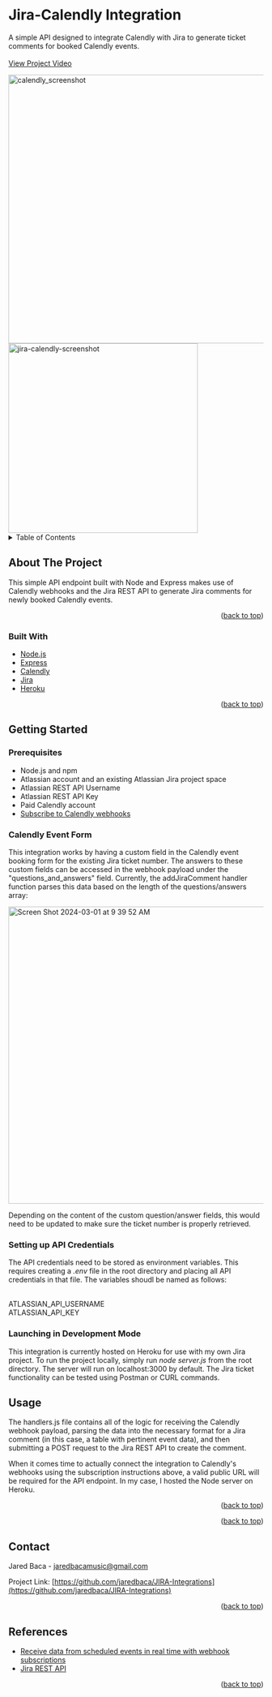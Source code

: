 <h1 align="left">Jira-Calendly Integration</h1>

  <p align="left">
    A simple API designed to integrate Calendly with Jira to generate ticket comments for booked Calendly events. 
    <br />
    <br />
    <a href="https://youtu.be/WoDv9oZ3Zlg">View Project Video</a>
  </p>
</div>

<img width="530" alt="calendly_screenshot" src="https://github.com/jaredbaca/JIRA-Integrations/assets/110132943/553d653e-7df1-4329-8278-0cacc1ebc644">
<img width="374" alt="jira-calendly-screenshot" src="https://github.com/jaredbaca/JIRA-Integrations/assets/110132943/8aecdf21-c0bc-482f-a19c-090ff7c70f7f">



<!-- TABLE OF CONTENTS -->
<details>
  <summary>Table of Contents</summary>
  <ol>
    <li>
      <a href="#about-the-project">About The Project</a>
      <ul>
        <li><a href="#built-with">Built With</a></li>
      </ul>
    </li>
    <li>
      <a href="#getting-started">Getting Started</a>
      <ul>
        <li><a href="#installation">Installation</a></li>
      </ul>
    </li>
    <li><a href="#usage">Usage</a></li>
    <li><a href="#roadmap">Roadmap</a></li>
    <li><a href="#contact">Contact</a></li>
    <li><a href="#acknowledgments">Resources</a></li>
  </ol>
</details>



<!-- ABOUT THE PROJECT -->
## About The Project
This simple API endpoint built with Node and Express makes use of Calendly webhooks and the Jira REST API to generate Jira comments for newly booked Calendly events.  


<p align="right">(<a href="#readme-top">back to top</a>)</p>



### Built With

<ul>
	<li><a href="https://nodejs.org/en">Node.js</a></li>
	<li><a href="https://expressjs.com">Express</a></li>
 	<li><a href="https://calendly.com/">Calendly</a></li>
  	<li><a href="https://www.atlassian.com/software/jira">Jira</a></li>
   	<li><a href="https://www.heroku.com/home">Heroku</a></li>
	
</ul>

<p align="right">(<a href="#readme-top">back to top</a>)</p>



<!-- GETTING STARTED -->
## Getting Started

### Prerequisites

- Node.js and npm 
- Atlassian account and an existing Atlassian Jira project space
- Atlassian REST API Username
- Atlassian REST API Key
- Paid Calendly account
- [Subscribe to Calendly webhooks](https://developer.calendly.com/receive-data-from-scheduled-events-in-real-time-with-webhook-subscriptions)

### Calendly Event Form

This integration works by having a custom field in the Calendly event booking form for the existing Jira ticket number. The answers to these custom fields can be accessed in the webhook payload under the "questions_and_answers" field. Currently, the addJiraComment handler function parses this data based on the length of the questions/answers array:

<img width="586" alt="Screen Shot 2024-03-01 at 9 39 52 AM" src="https://github.com/jaredbaca/JIRA-Integrations/assets/110132943/3449f401-8ee8-448c-87af-391a27b169d4">

Depending on the content of the custom question/answer fields, this would need to be updated to make sure the ticket number is properly retrieved.


### Setting up API Credentials

The API credentials need to be stored as environment variables. This requires creating a *.env* file in the root directory and placing all API credentials in that file. The variables shoudl be named as follows: 

<br/>
ATLASSIAN_API_USERNAME
<br/>ATLASSIAN_API_KEY

### Launching in Development Mode

This integration is currently hosted on Heroku for use with my own Jira project. To run the project locally, simply run *node server.js* from the root directory. The server will run on localhost:3000 by default. The Jira ticket functionality can be tested using Postman or CURL commands. 


<!-- USAGE EXAMPLES -->
## Usage

The handlers.js file contains all of the logic for receiving the Calendly webhook payload, parsing the data into the necessary format for a Jira comment (in this case, a table with pertinent event data), and then submitting a POST request to the Jira REST API to create the comment. 

When it comes time to actually connect the integration to Calendly's webhooks using the subscription instructions above, a valid public URL will be required for the API endpoint. In my case, I hosted the Node server on Heroku.


<p align="right">(<a href="#readme-top">back to top</a>)</p>




<p align="right">(<a href="#readme-top">back to top</a>)</p>



<!-- CONTACT -->
## Contact

Jared Baca - jaredbacamusic@gmail.com

Project Link: [https://github.com/jaredbaca/JIRA-Integrations](https://github.com/jaredbaca/JIRA-Integrations)

<p align="right">(<a href="#readme-top">back to top</a>)</p>



<!-- ACKNOWLEDGMENTS -->
## References

* [Receive data from scheduled events in real time with webhook subscriptions](https://developer.calendly.com/receive-data-from-scheduled-events-in-real-time-with-webhook-subscriptions)
* [Jira REST API](https://developer.atlassian.com/server/jira/platform/rest-apis/)

<p align="right">(<a href="#readme-top">back to top</a>)</p>




